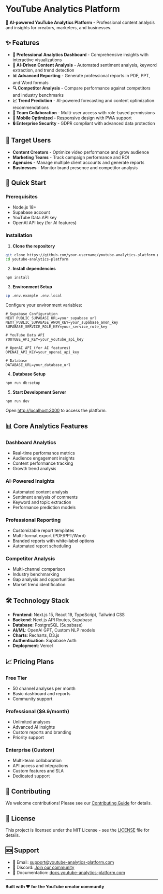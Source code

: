 # YouTube Analytics Platform

🚀 **AI-powered YouTube Analytics Platform** - Professional content analysis and insights for creators, marketers, and businesses.

## ✨ Features

- **🎯 Professional Analytics Dashboard** - Comprehensive insights with interactive visualizations
- **🤖 AI-Driven Content Analysis** - Automated sentiment analysis, keyword extraction, and trend detection
- **📊 Advanced Reporting** - Generate professional reports in PDF, PPT, and Word formats
- **🔍 Competitor Analysis** - Compare performance against competitors and industry benchmarks
- **📈 Trend Prediction** - AI-powered forecasting and content optimization recommendations
- **👥 Team Collaboration** - Multi-user access with role-based permissions
- **📱 Mobile Optimized** - Responsive design with PWA support
- **🔒 Enterprise Security** - GDPR compliant with advanced data protection

## 🎯 Target Users

- **Content Creators** - Optimize video performance and grow audience
- **Marketing Teams** - Track campaign performance and ROI
- **Agencies** - Manage multiple client accounts and generate reports
- **Businesses** - Monitor brand presence and competitor analysis

## 🚀 Quick Start

### Prerequisites
- Node.js 18+ 
- Supabase account
- YouTube Data API key
- OpenAI API key (for AI features)

### Installation

1. **Clone the repository**
```bash
git clone https://github.com/your-username/youtube-analytics-platform.git
cd youtube-analytics-platform
```

2. **Install dependencies**
```bash
npm install
```

3. **Environment Setup**
```bash
cp .env.example .env.local
```

Configure your environment variables:
```env
# Supabase Configuration
NEXT_PUBLIC_SUPABASE_URL=your_supabase_url
NEXT_PUBLIC_SUPABASE_ANON_KEY=your_supabase_anon_key
SUPABASE_SERVICE_ROLE_KEY=your_service_role_key

# YouTube Data API
YOUTUBE_API_KEY=your_youtube_api_key

# OpenAI API (for AI features)
OPENAI_API_KEY=your_openai_api_key

# Database
DATABASE_URL=your_database_url
```

4. **Database Setup**
```bash
npm run db:setup
```

5. **Start Development Server**
```bash
npm run dev
```

Open [http://localhost:3000](http://localhost:3000) to access the platform.

## 📊 Core Analytics Features

### Dashboard Analytics
- Real-time performance metrics
- Audience engagement insights
- Content performance tracking
- Growth trend analysis

### AI-Powered Insights
- Automated content analysis
- Sentiment analysis of comments
- Keyword and topic extraction
- Performance prediction models

### Professional Reporting
- Customizable report templates
- Multi-format export (PDF/PPT/Word)
- Branded reports with white-label options
- Automated report scheduling

### Competitor Analysis
- Multi-channel comparison
- Industry benchmarking
- Gap analysis and opportunities
- Market trend identification

## 🛠️ Technology Stack

- **Frontend**: Next.js 15, React 19, TypeScript, Tailwind CSS
- **Backend**: Next.js API Routes, Supabase
- **Database**: PostgreSQL (Supabase)
- **AI/ML**: OpenAI GPT, Custom NLP models
- **Charts**: Recharts, D3.js
- **Authentication**: Supabase Auth
- **Deployment**: Vercel

## 📈 Pricing Plans

### Free Tier
- 50 channel analyses per month
- Basic dashboard and reports
- Community support

### Professional ($9.9/month)
- Unlimited analyses
- Advanced AI insights
- Custom reports and branding
- Priority support

### Enterprise (Custom)
- Multi-team collaboration
- API access and integrations
- Custom features and SLA
- Dedicated support

## 🤝 Contributing

We welcome contributions! Please see our [Contributing Guide](CONTRIBUTING.md) for details.

## 📄 License

This project is licensed under the MIT License - see the [LICENSE](LICENSE) file for details.

## 🆘 Support

- 📧 Email: support@youtube-analytics-platform.com
- 💬 Discord: [Join our community](https://discord.gg/your-invite)
- 📖 Documentation: [docs.youtube-analytics-platform.com](https://docs.youtube-analytics-platform.com)

---

**Built with ❤️ for the YouTube creator community**
